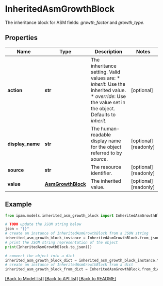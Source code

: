 # InheritedAsmGrowthBlock

The inheritance block for ASM fields: _growth_factor_ and _growth_type_.

## Properties

Name | Type | Description | Notes
------------ | ------------- | ------------- | -------------
**action** | **str** | The inheritance setting.  Valid values are: * _inherit_: Use the inherited value. * _override_: Use the value set in the object.  Defaults to _inherit_. | [optional] 
**display_name** | **str** | The human-readable display name for the object referred to by _source_. | [optional] [readonly] 
**source** | **str** | The resource identifier. | [optional] [readonly] 
**value** | [**AsmGrowthBlock**](AsmGrowthBlock.md) | The inherited value. | [optional] [readonly] 

## Example

```python
from ipam.models.inherited_asm_growth_block import InheritedAsmGrowthBlock

# TODO update the JSON string below
json = "{}"
# create an instance of InheritedAsmGrowthBlock from a JSON string
inherited_asm_growth_block_instance = InheritedAsmGrowthBlock.from_json(json)
# print the JSON string representation of the object
print(InheritedAsmGrowthBlock.to_json())

# convert the object into a dict
inherited_asm_growth_block_dict = inherited_asm_growth_block_instance.to_dict()
# create an instance of InheritedAsmGrowthBlock from a dict
inherited_asm_growth_block_from_dict = InheritedAsmGrowthBlock.from_dict(inherited_asm_growth_block_dict)
```
[[Back to Model list]](../README.md#documentation-for-models) [[Back to API list]](../README.md#documentation-for-api-endpoints) [[Back to README]](../README.md)


